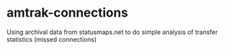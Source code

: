 amtrak-connections
==================

Using archival data from statusmaps.net to do simple analysis of transfer statistics (missed connections)
